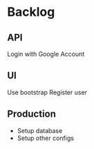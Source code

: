 # Backlog

## API
Login with Google Account


## UI
Use bootstrap
Register user


## Production
- Setup database
- Setup other configs
